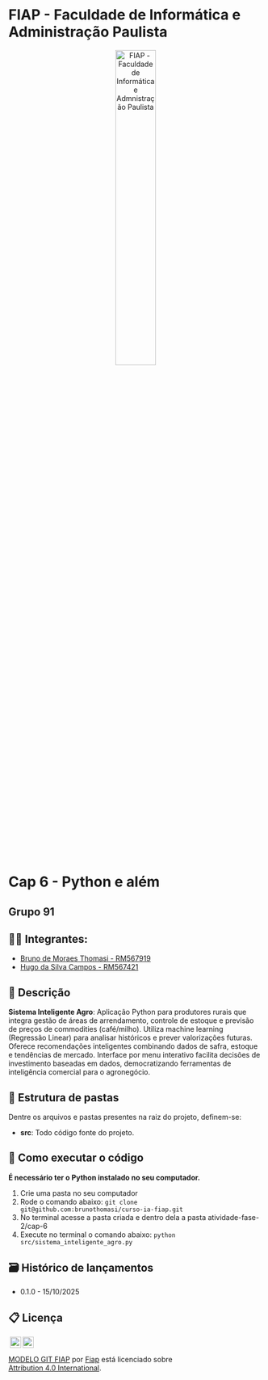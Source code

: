 # FIAP - Faculdade de Informática e Administração Paulista

<p align="center">
<a href= "https://www.fiap.com.br/"><img src="https://i.scdn.co/image/ab6765630000ba8a9543f1ed639f9830d951f154" alt="FIAP - Faculdade de Informática e Admnistração Paulista" border="0" width=40% height=40%></a>
</p>

<br>

# Cap 6 - Python e além

## Grupo 91

## 👨‍🎓 Integrantes: 
- <a href="https://www.linkedin.com/in/bruno-thomasi-4853ab58/">Bruno de Moraes Thomasi - RM567919</a>
- <a href="https://www.linkedin.com/in/hugo-camposs98/">Hugo da Silva Campos - RM567421</a>

## 📜 Descrição

**Sistema Inteligente Agro**: Aplicação Python para produtores rurais que integra gestão de áreas de arrendamento, controle de estoque e previsão de preços de commodities (café/milho). Utiliza machine learning (Regressão Linear) para analisar históricos e prever valorizações futuras. Oferece recomendações inteligentes combinando dados de safra, estoque e tendências de mercado. Interface por menu interativo facilita decisões de investimento baseadas em dados, democratizando ferramentas de inteligência comercial para o agronegócio.

## 📁 Estrutura de pastas

Dentre os arquivos e pastas presentes na raiz do projeto, definem-se:

- **src**: Todo código fonte do projeto.

## 🔧 Como executar o código

**É necessário ter o Python instalado no seu computador.**

1. Crie uma pasta no seu computador
2. Rode o comando abaixo:
```git clone git@github.com:brunothomasi/curso-ia-fiap.git```
3. No terminal acesse a pasta criada e dentro dela a pasta atividade-fase-2/cap-6
5. Execute no terminal o comando abaixo:
```python src/sistema_inteligente_agro.py```

## 🗃 Histórico de lançamentos

* 0.1.0 - 15/10/2025

## 📋 Licença

<img style="height:22px!important;margin-left:3px;vertical-align:text-bottom;" src="https://mirrors.creativecommons.org/presskit/icons/cc.svg?ref=chooser-v1"><img style="height:22px!important;margin-left:3px;vertical-align:text-bottom;" src="https://mirrors.creativecommons.org/presskit/icons/by.svg?ref=chooser-v1"><p xmlns:cc="http://creativecommons.org/ns#" xmlns:dct="http://purl.org/dc/terms/"><a property="dct:title" rel="cc:attributionURL" href="https://github.com/agodoi/template">MODELO GIT FIAP</a> por <a rel="cc:attributionURL dct:creator" property="cc:attributionName" href="https://fiap.com.br">Fiap</a> está licenciado sobre <a href="http://creativecommons.org/licenses/by/4.0/?ref=chooser-v1" target="_blank" rel="license noopener noreferrer" style="display:inline-block;">Attribution 4.0 International</a>.</p>